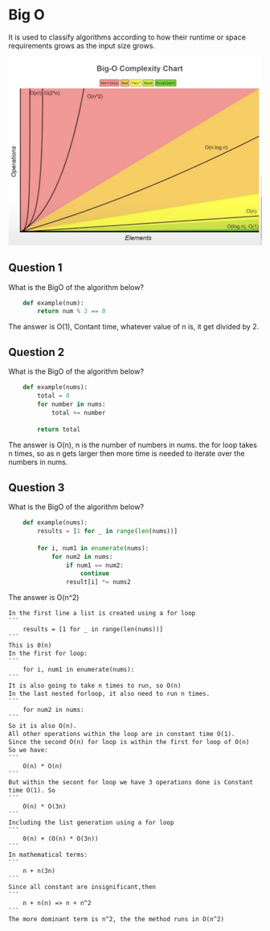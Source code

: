 
# Big O
It is used to classify algorithms according to how their runtime or space requirements grows as the input size grows.

  <img src="/Assets/BigO.png" width="900" />

## Question 1
What is the BigO of the algorithm below?
```python
    def example(num):
        return num % 2 == 0
```
The answer is O(1), Contant time, whatever value of n is, it get divided by 2.
## Question 2
What is the BigO of the algorithm below?
```python
    def example(nums):
        total = 0
        for number in nums:
            total += number

        return total
```
The answer is O(n), n is the number of numbers in nums. 
the for loop takes n times, so as n gets larger then more time is needed to iterate over the numbers in nums.
## Question 3
What is the BigO of the algorithm below?
```python
    def example(nums):
        results = [1 for _ in range(len(nums))]

        for i, num1 in enumerate(nums):
            for num2 in nums:
                if num1 == num2:
                    continue
                result[i] *= nums2
```
The answer is O(n^2)
 
    In the first line a list is created using a for loop
    ```
        results = [1 for _ in range(len(nums))]
    ```
    This is 0(n)
    In the first for loop:
    ```
        for i, num1 in enumerate(nums):
    ```
    It is also going to take n times to run, so O(n)
    In the last nested forloop, it also need to run n times.
    ```
        for num2 in nums:
    ```
    So it is also O(n).
    All other operations within the loop are in constant time O(1).
    Since the second O(n) for loop is within the first for loop of O(n)
    So we have:
    ``` 
        O(n) * O(n)
    ```
    But within the secont for loop we have 3 operations done is Constant time O(1). So
    ``` 
        O(n) * O(3n)
    ```
    Including the list generation using a for loop 
    ``` 
        0(n) + (O(n) * O(3n))
    ```
    In mathematical terms:
    ```
        n + n(3n)
    ```
    Since all constant are insignificant,then 
    ```
        n + n(n) => n + n^2
    ```
    The more dominant term is n^2, the the method runs in O(n^2)